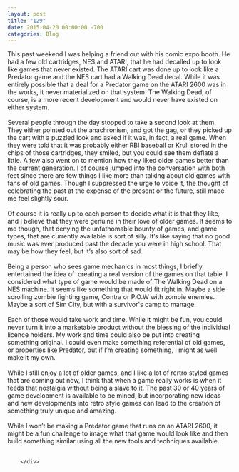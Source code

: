 ```yaml
---
layout: post
title: "129"
date: 2015-04-20 00:00:00 -700
categories: Blog
---
```


<div class="blog-content">
				<div class="paragraph" style="text-align:left;"><span style=""><span style="">This past weekend I was helping a friend out with his comic expo booth. He had a few old cartridges, NES and ATARI, that he had decalled up to look like games that never existed. The ATARI cart was done up to look like a Predator game and the NES cart had a Walking Dead decal. While it was entirely possible that a deal for a Predator game on the ATARI 2600 was in the works, it never materialized on that system. The Walking Dead, of course, is a more recent development and would never have existed on either system. </span><br><span style=""></span><br><span style=""></span><span style="">Several people through the day stopped to take a second look at them. They either pointed out the anachronism, and got the gag, or they picked up the cart with a puzzled look and asked if it was, in fact, a real game. When they were told that it was probably either RBI baseball or Krull stored in the chips of those cartridges, they smiled, but you could see them deflate a little. A few also went on to mention how they liked older games better than the current generation. I of course jumped into the conversation with both feet since there are few things I like more than talking about old games with fans of old games. Though I suppressed the urge to voice it, the thought of celebrating the past at the expense of the present or the future, still made me feel slightly sour.</span><br><span style=""></span><br><span style=""></span><span style="">Of course it is really up to each person to decide what it is that they like, and I believe that they were genuine in their love of older games. It seems to me though, that denying the unfathomable bounty of games, and game types, that are currently available is sort of silly. It&rsquo;s like saying that no good music was ever produced past the decade you were in high school. That may be how they feel, but it&rsquo;s also sort of sad. </span><br><span style=""></span><br><span style=""></span><span style="">Being a person who sees game mechanics in most things, I briefly entertained the idea of &nbsp;creating a real version of the games on that table. I considered what type of game would be made of The Walking Dead on a NES machine. It seems like something that would fit right in. Maybe a side scrolling zombie fighting game, Contra or P.O.W with zombie enemies. Maybe a sort of Sim City, but with a survivor's camp to manage. </span><br><span style=""></span><br><span style=""></span><span style="">Each of those would take work and time. While it might be fun, you could never turn it into a marketable product without the blessing of the individual licence holders. My work and time could also be put into creating something original. I could even make something referential of old games, or properties like Predator, but if I&rsquo;m creating something, I might as well make it my own.</span><br><span style=""></span><br><span style=""></span><span style="">While I still enjoy a lot of older games, and I like a lot of rertro styled games that are coming out now, I think that when a game really works is when it feeds that nostalgia without being a slave to it. The past 30 or 40 years of game development is available to be mined, but incorporating new ideas and new developments into retro style games can lead to the creation of something truly unique and amazing. </span><br><span style=""></span><br><span style=""></span><span style="">While I won&rsquo;t be making a Predator game that runs on an ATARI 2600, it might be a fun challenge to image what that game would look like and then build something similar using all the new tools and techniques available. </span><br><br></span></div>

		</div>
        